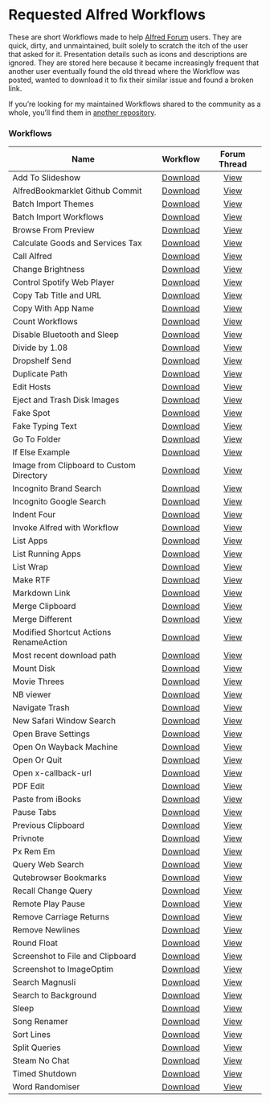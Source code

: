 # Requested Alfred Workflows

These are short Workflows made to help [Alfred Forum](https://www.alfredforum.com/) users. They are quick, dirty, and unmaintained, built solely to scratch the itch of the user that asked for it. Presentation details such as icons and descriptions are ignored. They are stored here because it became increasingly frequent that another user eventually found the old thread where the Workflow was posted, wanted to download it to fix their similar issue and found a broken link.

If you’re looking for my maintained Workflows shared to the community as a whole, you’ll find them in [another repository](https://github.com/vitorgalvao/alfred-workflows/).

### Workflows

<!-- BEGIN WORKFLOWS TABLE -->
| Name | Workflow | Forum Thread |
| --- | :---: | :---: |
| Add To Slideshow | [Download](https://raw.githubusercontent.com/vitorgalvao/requested-alfred-workflows/master/Workflows/Add%20To%20Slideshow.alfredworkflow) | [View](https://www.alfredforum.com/topic/11758-help-converting-a-keyboard-maestro-macro-into-a-workflow/) |
| AlfredBookmarklet Github Commit | [Download](https://raw.githubusercontent.com/vitorgalvao/requested-alfred-workflows/master/Workflows/AlfredBookmarklet%20Github%20Commit.alfredworkflow) | [View](https://www.alfredforum.com/topic/11833-how-to-write-an-alfred-workflow-to-go-to-bottom-of-github-page-and-click-commit-changes-button/) |
| Batch Import Themes | [Download](https://raw.githubusercontent.com/vitorgalvao/requested-alfred-workflows/master/Workflows/Batch%20Import%20Themes.alfredworkflow) | [View](https://www.alfredforum.com/topic/2531-batch-workflowtheme-importing/?tab=comments#comment-87886) |
| Batch Import Workflows | [Download](https://raw.githubusercontent.com/vitorgalvao/requested-alfred-workflows/master/Workflows/Batch%20Import%20Workflows.alfredworkflow) | [View](https://www.alfredforum.com/topic/2531-batch-workflowtheme-importing/) |
| Browse From Preview | [Download](https://raw.githubusercontent.com/vitorgalvao/requested-alfred-workflows/master/Workflows/Browse%20From%20Preview.alfredworkflow) | [View](https://www.alfredforum.com/topic/12275-moving-files-opened-in-preview/) |
| Calculate Goods and Services Tax | [Download](https://raw.githubusercontent.com/vitorgalvao/requested-alfred-workflows/master/Workflows/Calculate%20Goods%20and%20Services%20Tax.alfredworkflow) | [View](https://www.alfredforum.com/topic/17490-how-can-i-create-a-keyword-workflow-to-calculate-gst/) |
| Call Alfred | [Download](https://raw.githubusercontent.com/vitorgalvao/requested-alfred-workflows/master/Workflows/Call%20Alfred.alfredworkflow) | [View](https://www.alfredforum.com/topic/17449-opening-problem-on-monterey-after-clicking-on-password-field/) |
| Change Brightness | [Download](https://raw.githubusercontent.com/vitorgalvao/requested-alfred-workflows/master/Workflows/Change%20Brightness.alfredworkflow) | [View](https://www.alfredforum.com/topic/12176-screen-brightness-adjustment/) |
| Control Spotify Web Player | [Download](https://raw.githubusercontent.com/vitorgalvao/requested-alfred-workflows/master/Workflows/Control%20Spotify%20Web%20Player.alfredworkflow) | [View](https://www.alfredforum.com/topic/13945-spotify-web-player-control-via-keyboard-shortcuts-via-alfred/) |
| Copy Tab Title and URL | [Download](https://raw.githubusercontent.com/vitorgalvao/requested-alfred-workflows/master/Workflows/Copy%20Tab%20Title%20and%20URL.alfredworkflow) | [View](https://www.alfredforum.com/topic/17586-copy-title-link-of-youtube-video/) |
| Copy With App Name | [Download](https://raw.githubusercontent.com/vitorgalvao/requested-alfred-workflows/master/Workflows/Copy%20With%20App%20Name.alfredworkflow) | [View](https://www.alfredforum.com/topic/14496-clipboard-history-source-application-in-workflow-output/) |
| Count Workflows | [Download](https://raw.githubusercontent.com/vitorgalvao/requested-alfred-workflows/master/Workflows/Count%20Workflows.alfredworkflow) | [View](https://www.alfredforum.com/topic/17963-support-count-of-workflow/) |
| Disable Bluetooth and Sleep | [Download](https://raw.githubusercontent.com/vitorgalvao/requested-alfred-workflows/master/Workflows/Disable%20Bluetooth%20and%20Sleep.alfredworkflow) | [View](https://www.alfredforum.com/topic/17806-customize-the-sleep-command/) |
| Divide by 1.08 | [Download](https://raw.githubusercontent.com/vitorgalvao/requested-alfred-workflows/master/Workflows/Divide%20by%201.08.alfredworkflow) | [View](https://www.alfredforum.com/topic/17158-simple-math-formula-help/) |
| Dropshelf Send | [Download](https://raw.githubusercontent.com/vitorgalvao/requested-alfred-workflows/master/Workflows/Dropshelf%20Send.alfredworkflow) | [View](https://www.alfredforum.com/topic/5051-send-to-dropshelf/) |
| Duplicate Path | [Download](https://raw.githubusercontent.com/vitorgalvao/requested-alfred-workflows/master/Workflows/Duplicate%20Path.alfredworkflow) | [View](https://www.alfredforum.com/topic/16114-workflow-to-duplicate-a-file/) |
| Edit Hosts | [Download](https://raw.githubusercontent.com/vitorgalvao/requested-alfred-workflows/master/Workflows/Edit%20Hosts.alfredworkflow) | [View](https://www.alfredforum.com/topic/12292-modify-host-files/) |
| Eject and Trash Disk Images | [Download](https://github.com/alfredapp/updated-third-party-python2-workflows/raw/main/Workflows/Eject%20and%20Trash%20Disk%20Images.alfredworkflow) | [View](https://www.alfredforum.com/topic/9684-workflow-to-eject-disk-image-and-trash-dmg-after-software-install/) |
| Fake Spot | [Download](https://raw.githubusercontent.com/vitorgalvao/requested-alfred-workflows/master/Workflows/Fake%20Spot.alfredworkflow) | [View](https://www.alfredforum.com/topic/12344-fakespot-script/) |
| Fake Typing Text | [Download](https://raw.githubusercontent.com/vitorgalvao/requested-alfred-workflows/master/Workflows/Fake%20Typing%20Text.alfredworkflow) | [View](https://www.alfredforum.com/topic/17984-pasteinsert-textsnippets-without-using-the-clipboard-in-remote-desktop-rdp/) |
| Go To Folder | [Download](https://raw.githubusercontent.com/vitorgalvao/requested-alfred-workflows/master/Workflows/Go%20To%20Folder.alfredworkflow) | [View](https://www.alfredforum.com/topic/17978-set-a-hotkey-to-launch-a-specific-folder-using-finders-go-to-folder-command/) |
| If Else Example | [Download](https://raw.githubusercontent.com/vitorgalvao/requested-alfred-workflows/master/Workflows/If%20Else%20Example.alfredworkflow) | [View](https://www.alfredforum.com/topic/11655-if-no-filter-matches-do-this-else/) |
| Image from Clipboard to Custom Directory | [Download](https://raw.githubusercontent.com/vitorgalvao/requested-alfred-workflows/master/Workflows/Image%20from%20Clipboard%20to%20Custom%20Directory.alfredworkflow) | [View](https://www.alfredforum.com/topic/18277-is-it-possible-to-create-a-workflow-that-takes-a-copied-image-from-clipboard-gives-it-a-name-and-saves-it-to-a-specific-folder-on-the-disk/) |
| Incognito Brand Search | [Download](https://raw.githubusercontent.com/vitorgalvao/requested-alfred-workflows/master/Workflows/Incognito%20Brand%20Search.alfredworkflow) | [View](https://www.alfredforum.com/topic/12135-three-keywords-search-in-private-window/) |
| Incognito Google Search | [Download](https://raw.githubusercontent.com/vitorgalvao/requested-alfred-workflows/master/Workflows/Incognito%20Google%20Search.alfredworkflow) | [View](https://www.alfredforum.com/topic/12748-private-search-on-google/) |
| Indent Four | [Download](https://raw.githubusercontent.com/vitorgalvao/requested-alfred-workflows/master/Workflows/Indent%20Four.alfredworkflow) | [View](https://www.alfredforum.com/topic/12145-paste-with-indent/) |
| Invoke Alfred with Workflow | [Download](https://raw.githubusercontent.com/vitorgalvao/requested-alfred-workflows/master/Workflows/Invoke%20Alfred%20with%20Workflow.alfredworkflow) | [View](https://www.alfredforum.com/topic/18059-how-to-replace-alfred’s-default-results-with-a-workflow/) |
| List Apps | [Download](https://raw.githubusercontent.com/vitorgalvao/requested-alfred-workflows/master/Workflows/List%20Apps.alfredworkflow) | [View](https://www.alfredforum.com/topic/17247-is-spotlight-required-for-apps-only/) |
| List Running Apps | [Download](https://raw.githubusercontent.com/vitorgalvao/requested-alfred-workflows/master/Workflows/List%20Running%20Apps.alfredworkflow) | [View](https://www.alfredforum.com/topic/17975-option-to-show-notification-badges-for-app-icons/) |
| List Wrap | [Download](https://raw.githubusercontent.com/vitorgalvao/requested-alfred-workflows/master/Workflows/List%20Wrap.alfredworkflow) | [View](https://www.alfredforum.com/topic/11662-wrap-plain-text-into-html-tags-unmarked-and-marked-list/) |
| Make RTF | [Download](https://raw.githubusercontent.com/vitorgalvao/requested-alfred-workflows/master/Workflows/Make%20RTF.alfredworkflow) | [View](https://www.alfredforum.com/topic/2957-newfile-%E2%80%94-creates-a-new-file-in-the-current-finder-directory/) |
| Markdown Link | [Download](https://raw.githubusercontent.com/vitorgalvao/requested-alfred-workflows/master/Workflows/Markdown%20Link.alfredworkflow) | [View](https://www.alfredforum.com/topic/16289-how-to-set-up-a-keyboard-shortcut-for-turning-selected-text-into-a-markdown-link/) |
| Merge Clipboard | [Download](https://raw.githubusercontent.com/vitorgalvao/requested-alfred-workflows/master/Workflows/Merge%20Clipboard.alfredworkflow) | [View](https://www.alfredforum.com/topic/13952-append-clipboard-customizable-key-shortcut/) |
| Merge Different | [Download](https://raw.githubusercontent.com/vitorgalvao/requested-alfred-workflows/master/Workflows/Merge%20Different.alfredworkflow) | [View](https://www.alfredforum.com/topic/12077-changing-merge-clipboard-shortcut/) |
| Modified Shortcut Actions RenameAction | [Download](https://raw.githubusercontent.com/vitorgalvao/requested-alfred-workflows/master/Workflows/Modified%20Shortcut%20Actions%20RenameAction.alfredworkflow) | [View](https://www.alfredforum.com/topic/17463-create-a-rename-filefolder-universal-action-within-alfred/) |
| Most recent download path | [Download](https://raw.githubusercontent.com/vitorgalvao/requested-alfred-workflows/master/Workflows/Most%20recent%20download%20path.alfredworkflow) | [View](https://www.alfredforum.com/topic/17559-copy-the-contents-of-the-most-recently-downloaded-file-to-clipboard/) |
| Mount Disk | [Download](https://raw.githubusercontent.com/vitorgalvao/requested-alfred-workflows/master/Workflows/Mount%20Disk.alfredworkflow) | [View](https://www.alfredforum.com/topic/16328-workflow-to-mount-volumes/) |
| Movie Threes | [Download](https://raw.githubusercontent.com/vitorgalvao/requested-alfred-workflows/master/Workflows/Movie%20Threes.alfredworkflow) | [View](https://www.alfredforum.com/topic/12339-websearch-with-multiple-urls-one-query/) |
| NB viewer | [Download](https://raw.githubusercontent.com/vitorgalvao/requested-alfred-workflows/master/Workflows/NB%20Viewer.alfredworkflow) | [View](https://www.alfredforum.com/topic/11847-workflow-to-render-github-ipynb-files-nicely-using-nbviewer/) |
| Navigate Trash | [Download](https://raw.githubusercontent.com/vitorgalvao/requested-alfred-workflows/master/Workflows/Navigate%20Trash.alfredworkflow) | [View](https://www.alfredforum.com/topic/15868-trash-folder-allow-browse-put-back-definitely-delete-from-alfred-search-bar/) |
| New Safari Window Search | [Download](https://raw.githubusercontent.com/vitorgalvao/requested-alfred-workflows/master/Workflows/New%20Safari%20Window%20Search.alfredworkflow) | [View](https://www.alfredforum.com/topic/17265-is-there-a-way-to-open-google-search-in-a-new-window-instead-of-tab-in-safari/) |
| Open Brave Settings | [Download](https://raw.githubusercontent.com/vitorgalvao/requested-alfred-workflows/master/Workflows/Open%20Brave%20Settings.alfredworkflow) | [View](https://www.alfredforum.com/topic/18467-snippet-expands-but-browser-doesnt-open-the-page/) |
| Open On Wayback Machine | [Download](https://raw.githubusercontent.com/vitorgalvao/requested-alfred-workflows/master/Workflows/Open%20On%20Wayback%20Machine.alfredworkflow) | [View](https://www.alfredforum.com/topic/15887-need-assistance-producing-a-workflow/) |
| Open Or Quit | [Download](https://raw.githubusercontent.com/vitorgalvao/requested-alfred-workflows/master/Workflows/Open%20Or%20Quit.alfredworkflow) | [View](https://www.alfredforum.com/topic/15082-ive-set-up-a-workflow-so-that-when-i-use-a-keyword-two-applications-open-how-can-i-set-it-up-so-if-i-type-the-same-keyword-but-the-two-applications-are-already-open-the-applications-quit-instead/) |
| Open x-callback-url | [Download](https://raw.githubusercontent.com/vitorgalvao/requested-alfred-workflows/master/Workflows/Open%20x-callback-url.alfredworkflow) | [View](https://www.alfredforum.com/topic/12768-mishandling-of-x-devonthink-item-urls/) |
| PDF Edit | [Download](https://raw.githubusercontent.com/vitorgalvao/requested-alfred-workflows/master/Workflows/PDF%20Edit.alfredworkflow) | [View](https://www.alfredforum.com/topic/11944-pdf-metadata-editor/) |
| Paste from iBooks | [Download](https://raw.githubusercontent.com/vitorgalvao/requested-alfred-workflows/master/Workflows/Paste%20from%20iBooks.alfredworkflow) | [View](https://www.alfredforum.com/topic/9696-workflow-strip-citation-from-ibooks-selection-and-append-to-text-file/?tab=comments#comment-89537) |
| Pause Tabs | [Download](https://raw.githubusercontent.com/vitorgalvao/requested-alfred-workflows/master/Workflows/Pause%20Tabs.alfredworkflow) | [View](https://www.alfredforum.com/topic/17575-is-there-a-pause-all-alfred-workflow/) |
| Previous Clipboard | [Download](https://raw.githubusercontent.com/vitorgalvao/requested-alfred-workflows/master/Workflows/Previous%20Clipboard.alfredworkflow) | [View](https://www.alfredforum.com/topic/13589-script-filter-choose-from-recent-clipboard-history-items/) |
| Privnote | [Download](https://raw.githubusercontent.com/vitorgalvao/requested-alfred-workflows/master/Workflows/Privnote.alfredworkflow) | [View](https://www.alfredforum.com/topic/13699-i-am-looking-for-someone-who-can-create-workflow-on-my-list/) |
| Px Rem Em | [Download](https://raw.githubusercontent.com/vitorgalvao/requested-alfred-workflows/master/Workflows/Px%20Rem%20Em.alfredworkflow) | [View](https://www.alfredforum.com/topic/12340-calculate-px-to-rem-and-em/) |
| Query Web Search | [Download](https://raw.githubusercontent.com/vitorgalvao/requested-alfred-workflows/master/Workflows/Query%20Web%20Search.alfredworkflow) | [View](https://www.alfredforum.com/topic/13982-create-hotkey-workflow-for-when-alfred-is-open-or-try-to-match-spotlight/) |
| Qutebrowser Bookmarks | [Download](https://raw.githubusercontent.com/vitorgalvao/requested-alfred-workflows/master/Workflows/Qutebrowser%20Bookmarks.alfredworkflow) | [View](https://www.alfredforum.com/topic/12104-open-url-from-flat-bookmarks-file-qutebrowser/) |
| Recall Change Query | [Download](https://raw.githubusercontent.com/vitorgalvao/requested-alfred-workflows/master/Workflows/Recall%20Change%20Query.alfredworkflow) | [View](https://www.alfredforum.com/topic/12753-option-suffixes-instead-of-prefixes/) |
| Remote Play Pause | [Download](https://raw.githubusercontent.com/vitorgalvao/requested-alfred-workflows/master/Workflows/Remote%20Play%20Pause.alfredworkflow) | [View](https://www.alfredforum.com/topic/17579-alfred-remote-pause-button/) |
| Remove Carriage Returns | [Download](https://raw.githubusercontent.com/vitorgalvao/requested-alfred-workflows/master/Workflows/Remove%20Carriage%20Returns.alfredworkflow) | [View](https://www.alfredforum.com/topic/17948-select-text-in-obsidian-as-input-to-script/) |
| Remove Newlines | [Download](https://raw.githubusercontent.com/vitorgalvao/requested-alfred-workflows/master/Workflows/Remove%20Newlines.alfredworkflow) | [View](https://www.alfredforum.com/topic/11858-how-to-remove-returns-from-clipboard/) |
| Round Float | [Download](https://raw.githubusercontent.com/vitorgalvao/requested-alfred-workflows/master/Workflows/Round%20Float.alfredworkflow) | [View](https://www.alfredforum.com/topic/12772-a-simple-question-about-python/) |
| Screenshot to File and Clipboard | [Download](https://raw.githubusercontent.com/vitorgalvao/requested-alfred-workflows/master/Workflows/Screenshot%20to%20File%20and%20Clipboard.alfredworkflow) | [View](https://www.alfredforum.com/topic/17900-screenshots-for-a-beginner/) |
| Screenshot to ImageOptim | [Download](https://raw.githubusercontent.com/vitorgalvao/requested-alfred-workflows/master/Workflows/Screenshot%20to%20ImageOptim.alfredworkflow) | [View](https://www.alfredforum.com/topic/17804-process-screenshots-w-imageoptim/) |
| Search Magnusli | [Download](https://raw.githubusercontent.com/vitorgalvao/requested-alfred-workflows/master/Workflows/Search%20Magnusli.alfredworkflow) | [View](https://www.alfredforum.com/topic/11701-newbie-web-search-without-http-links/) |
| Search to Background | [Download](https://raw.githubusercontent.com/vitorgalvao/requested-alfred-workflows/master/Workflows/Search%20to%20Background.alfredworkflow) | [View](https://www.alfredforum.com/topic/11783-run-browser-web-search-in-the-background/?tab=comments#comment-73186) |
| Sleep | [Download](https://raw.githubusercontent.com/vitorgalvao/requested-alfred-workflows/master/Workflows/Sleep.alfredworkflow) | [View](https://www.alfredforum.com/topic/17560-sleep-system-command-doesnt-work/) |
| Song Renamer | [Download](https://raw.githubusercontent.com/vitorgalvao/requested-alfred-workflows/master/Workflows/Song%20Renamer.alfredworkflow) | [View](https://www.alfredforum.com/topic/12137-rename-file-using-its-parent-directory-name/) |
| Sort Lines | [Download](https://raw.githubusercontent.com/vitorgalvao/requested-alfred-workflows/master/Workflows/Sort%20Lines.alfredworkflow) | [View](https://www.alfredforum.com/topic/11588-sort-selected-lines-of-text-alphabetically/) |
| Split Queries | [Download](https://raw.githubusercontent.com/vitorgalvao/requested-alfred-workflows/master/Workflows/Split%20Queries.alfredworkflow) | [View](https://www.alfredforum.com/topic/17705-servicenow-queries/) |
| Steam No Chat | [Download](https://raw.githubusercontent.com/vitorgalvao/requested-alfred-workflows/master/Workflows/Steam%20No%20Chat.alfredworkflow) | [View](https://www.alfredforum.com/topic/11762-best-way-to-launch-application-with-params-from-alfred/) |
| Timed Shutdown | [Download](https://raw.githubusercontent.com/vitorgalvao/requested-alfred-workflows/master/Workflows/Timed%20Shutdown.alfredworkflow) | [View](https://www.alfredforum.com/topic/14440-schedule-shutdown/) |
| Word Randomiser | [Download](https://raw.githubusercontent.com/vitorgalvao/requested-alfred-workflows/master/Workflows/Word%20Randomiser.alfredworkflow) | [View](https://www.alfredforum.com/topic/17484-word-randomizerscrambler-feature/) |
<!-- END WORKFLOWS TABLE -->
